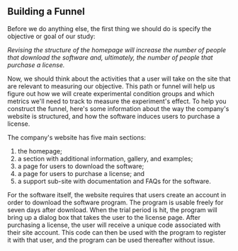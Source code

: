 ## Building a Funnel
Before we do anything else, the first thing we should do is specify the objective or goal of our study:

*Revising the structure of the homepage will increase the number of people that download the software and, 
ultimately, the number of people that purchase a license.*

Now, we should think about the activities that a user will take on the site that are relevant to measuring our objective. 
This path or funnel will help us figure out how we will create experimental condition groups and which metrics 
we'll need to track to measure the experiment's effect. To help you construct the funnel, 
here's some information about the way the company's website is structured, and how the software induces users to purchase a license.

The company's website has five main sections:

1. the homepage;
2. a section with additional information, gallery, and examples;
3. a page for users to download the software;
4. a page for users to purchase a license; and
5. a support sub-site with documentation and FAQs for the software.

For the software itself, the website requires that users create an account in order to download the software program. 
The program is usable freely for seven days after download. When the trial period is hit, 
the program will bring up a dialog box that takes the user to the license page. 
After purchasing a license, the user will receive a unique code associated with their site account. 
This code can then be used with the program to register it with that user, and the program can be used thereafter without issue.
